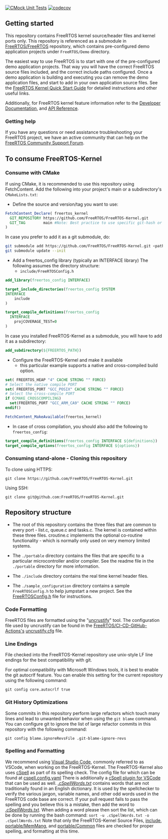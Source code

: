 [![CMock Unit Tests](https://github.com/FreeRTOS/FreeRTOS-Kernel/actions/workflows/unit-tests.yml/badge.svg?branch=main&event=push)](https://github.com/FreeRTOS/FreeRTOS-Kernel/actions/workflows/unit-tests.yml?query=branch%3Amain+event%3Apush+workflow%3A%22CMock+Unit+Tests%22++)
[![codecov](https://codecov.io/gh/FreeRTOS/FreeRTOS-Kernel/badge.svg?branch=main)](https://codecov.io/gh/FreeRTOS/FreeRTOS-Kernel)

## Getting started

This repository contains FreeRTOS kernel source/header files and kernel
ports only. This repository is referenced as a submodule in
[FreeRTOS/FreeRTOS](https://github.com/FreeRTOS/FreeRTOS)
repository, which contains pre-configured demo application projects under
```FreeRTOS/Demo``` directory.

The easiest way to use FreeRTOS is to start with one of the pre-configured demo
application projects.  That way you will have the correct FreeRTOS source files
included, and the correct include paths configured. Once a demo application is
building and executing you can remove the demo application files, and start to
add in your own application source files.  See the
[FreeRTOS Kernel Quick Start Guide](https://www.FreeRTOS.org/FreeRTOS-quick-start-guide.html)
for detailed instructions and other useful links.

Additionally, for FreeRTOS kernel feature information refer to the
[Developer Documentation](https://www.FreeRTOS.org/features.html),
and [API Reference](https://www.FreeRTOS.org/a00106.html).

### Getting help

If you have any questions or need assistance troubleshooting your FreeRTOS project,
we have an active community that can help on the
[FreeRTOS Community Support Forum](https://forums.freertos.org).

## To consume FreeRTOS-Kernel

### Consume with CMake

If using CMake, it is recommended to use this repository using FetchContent.
Add the following into your project's main or a subdirectory's `CMakeLists.txt`:

- Define the source and version/tag you want to use:

```cmake
FetchContent_Declare( freertos_kernel
  GIT_REPOSITORY https://github.com/FreeRTOS/FreeRTOS-Kernel.git
  GIT_TAG        main #Note: Best practice to use specific git-hash or tagged version
)
```

In case you prefer to add it as a git submodule, do:

```bash
git submodule add https://github.com/FreeRTOS/FreeRTOS-Kernel.git <path of the submodule>
git submodule update --init
```

- Add a freertos_config library (typically an INTERFACE library) The following assumes the directory structure:
  - `include/FreeRTOSConfig.h`

```cmake
add_library(freertos_config INTERFACE)

target_include_directories(freertos_config SYSTEM
INTERFACE
    include
)

target_compile_definitions(freertos_config
  INTERFACE
    projCOVERAGE_TEST=0
)
```

In case you installed FreeRTOS-Kernel as a submodule, you will have to add it as a subdirectory:

```cmake
add_subdirectory(${FREERTOS_PATH})
```

- Configure the FreeRTOS-Kernel and make it available
  - this particular example supports a native and cross-compiled build option.

```cmake
set( FREERTOS_HEAP "4" CACHE STRING "" FORCE)
# Select the native compile PORT
set( FREERTOS_PORT "GCC_POSIX" CACHE STRING "" FORCE)
# Select the cross-compile PORT
if (CMAKE_CROSSCOMPILING)
  set(FREERTOS_PORT "GCC_ARM_CA9" CACHE STRING "" FORCE)
endif()

FetchContent_MakeAvailable(freertos_kernel)
```

- In case of cross compilation, you should also add the following to `freertos_config`:

```cmake
target_compile_definitions(freertos_config INTERFACE ${definitions})
target_compile_options(freertos_config INTERFACE ${options})
```

### Consuming stand-alone - Cloning this repository

To clone using HTTPS:

```
git clone https://github.com/FreeRTOS/FreeRTOS-Kernel.git
```

Using SSH:

```
git clone git@github.com:FreeRTOS/FreeRTOS-Kernel.git
```

## Repository structure

- The root of this repository contains the three files that are common to
every port - list.c, queue.c and tasks.c.  The kernel is contained within these
three files.  croutine.c implements the optional co-routine functionality - which
is normally only used on very memory limited systems.

- The ```./portable``` directory contains the files that are specific to a particular microcontroller and/or compiler.
See the readme file in the ```./portable``` directory for more information.

- The ```./include``` directory contains the real time kernel header files.

- The ```./sample_configuration``` directory contains a sample `FreeRTOSConfig.h` to help jumpstart a new project.
See the [FreeRTOSConfig.h](sample_configuration/FreeRTOSConfig.h) file for instructions.

### Code Formatting

FreeRTOS files are formatted using the
"[uncrustify](https://github.com/uncrustify/uncrustify)" tool.
The configuration file used by uncrustify can be found in the
[FreeRTOS/CI-CD-GitHub-Actions's](https://github.com/FreeRTOS/CI-CD-Github-Actions)
[uncrustify.cfg](https://github.com/FreeRTOS/CI-CD-Github-Actions/tree/main/formatting)
file.

### Line Endings

File checked into the FreeRTOS-Kernel repository use unix-style LF line endings
for the best compatibility with git.

For optimal compatibility with Microsoft Windows tools, it is best to enable
the git autocrlf feature. You can enable this setting for the current
repository using the following command:

```
git config core.autocrlf true
```

### Git History Optimizations

Some commits in this repository perform large refactors which touch many lines
and lead to unwanted behavior when using the `git blame` command. You can
configure git to ignore the list of large refactor commits in this repository
with the following command:

```
git config blame.ignoreRevsFile .git-blame-ignore-revs
```

### Spelling and Formatting

We recommend using [Visual Studio Code](https://code.visualstudio.com),
commonly referred to as VSCode, when working on the FreeRTOS-Kernel.
The FreeRTOS-Kernel also uses [cSpell](https://cspell.org/) as part of its
spelling check. The config file for which can be found at [cspell.config.yaml](cspell.config.yaml)
There is additionally a
[cSpell plugin for VSCode](https://marketplace.visualstudio.com/items?itemName=streetsidesoftware.code-spell-checker)
that can be used as well.
*[.cSpellWords.txt](.github/.cSpellWords.txt)* contains words that are not
traditionally found in an English dictionary. It is used by the spellchecker
to verify the various jargon, variable names, and other odd words used in the
FreeRTOS code base are correct. If your pull request fails to pass the spelling
and you believe this is a mistake, then add the word to
*[.cSpellWords.txt](.github/.cSpellWords.txt)*. When adding a word please
then sort the list, which can be done by running the bash command:
`sort -u .cSpellWords.txt -o .cSpellWords.txt`
Note that only the FreeRTOS-Kernel Source Files, [include](include),
[portable/MemMang](portable/MemMang), and [portable/Common](portable/Common)
files are checked for proper spelling, and formatting at this time.
